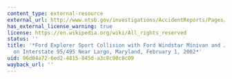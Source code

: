 ```yaml
---
content_type: external-resource
external_url: http://www.ntsb.gov/investigations/AccidentReports/Pages/HAR0302.aspx
has_external_license_warning: true
license: https://en.wikipedia.org/wiki/All_rights_reserved
status: ''
title: '*Ford Explorer Sport Collision with Ford Windstar Minivan and Jeep Grand Cherokee
  on Interstate 95/495 Near Largo, Maryland, February 1, 2002*'
uid: 96d04a72-6ed2-4815-845d-a3c8c00c8c09
wayback_url: ''
---
```


